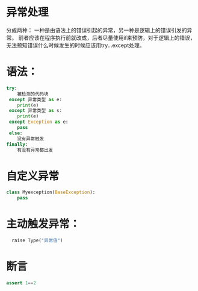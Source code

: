# 异常处理
  分成两种：
    一种是由语法上的错误引起的异常，另一种是逻辑上的错误引发的异常。
    前者应该在程序执行前就改成，后者尽量使用if来预防，对于逻辑上的错误，无法预知错误什么时候发生的时候应该用try...except处理。
    
# 语法：
```python
try:
    被检测的代码块
 except 异常类型 as e:
    print(e)
 except 异常类型 as s:
    print(e)
 except Exception as e:
    pass
 else:
    没有异常触发
finally:
    有没有异常都出发
```
# 自定义异常
```python
class Myexception(BaseException):
    pass
```
  
# 主动触发异常：
```python
  raise Type("异常值")
```
# 断言
```python
assert 1==2
```
